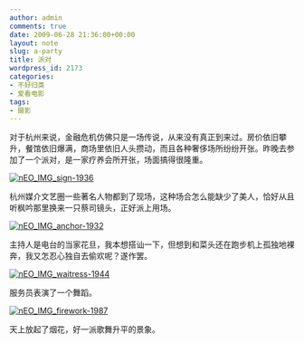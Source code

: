```yaml
---
author: admin
comments: true
date: 2009-06-28 21:36:00+00:00
layout: note
slug: a-party
title: 派对
wordpress_id: 2173
categories:
- 不好归类
- 爱看电影
tags:
- 摄影
---
```


对于杭州来说，金融危机仿佛只是一场传说，从来没有真正到来过。房价依旧攀升，餐馆依旧爆满，商场里依旧人头攒动，而且各种奢侈场所纷纷开张。昨晚去参加了一个派对，是一家疗养会所开张，场面搞得很隆重。

[![nEO_IMG_sign-1936](http://farm4.static.flickr.com/3362/3668723450_31301067e1.jpg)](http://www.flickr.com/photos/lookoo/3668723450/)

杭州媒介文艺圈一些著名人物都到了现场，这种场合怎么能缺少了美人，恰好从且听枫吟那里换来一只蔡司镜头，正好派上用场。

[![nEO_IMG_anchor-1932](http://farm4.static.flickr.com/3325/3667920699_b24da9de23.jpg)](http://www.flickr.com/photos/lookoo/3667920699/)

主持人是电台的当家花旦，我本想搭讪一下，但想到和菜头还在跑步机上孤独地裸奔，我又怎忍心独自去偷欢呢？遂作罢。

[![nEO_IMG_waitress-1944](http://farm4.static.flickr.com/3363/3667909967_dd4e973e0f.jpg)](http://www.flickr.com/photos/lookoo/3667909967/)

服务员表演了一个舞蹈。

[![nEO_IMG_firework-1987](http://farm4.static.flickr.com/3356/3667916909_5a91c35051.jpg)](http://www.flickr.com/photos/lookoo/3667916909/)

天上放起了烟花，好一派歌舞升平的景象。
